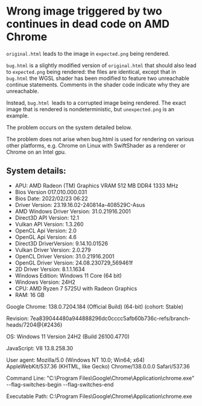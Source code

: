 # Wrong image triggered by two continues in dead code on AMD Chrome

`original.html` leads to the image in `expected.png` being rendered.

`bug.html` is a slightly modified version of `original.html` that should also lead to `expected.png` being rendered: the files are identical, except that in `bug.html` the WGSL shader has been modified to feature two unreachable continue statements. Comments in the shader code indicate why they are unreachable.

Instead, `bug.html `leads to a corrupted image being rendered. The exact image that is rendered is nondeterministic, but `unexpected.png` is an example.

The problem occurs on the system detailed below.

The problem does not arise when bug.html is used for rendering on various other platforms, e.g. Chrome on Linux with SwiftShader as a renderer or Chrome on an Intel gpu.

## System details:

- APU: AMD Radeon (TM) Graphics VRAM 512 MB DDR4 1333 MHz
- Bios Version 017.010.000.031
- Bios Date: 2022/02/23 06:22
- Driver Version: 23.19.16.02-240814a-408529C-Asus
- AMD Windows Driver Version: 31.0.21916.2001
- Direct3D API Version: 12.1
- Vulkan API Version: 1.3.260
- OpenCL Api Version: 2.0
- OpenGL Api Version: 4.6
- Direct3D DriverVersion: 9.14.10.01526
- Vulkan Driver Version: 2.0.279
- OpenCL Driver Version: 31.0.21916.2001
- OpenGL Driver Version: 24.08.230729_569461f
- 2D Driver Version: 8.1.1.1634
- Windows Edition: Windows 11 Core (64 bit)
- Windows Version: 24H2
- CPU: AMD Ryzen 7 5725U with Radeon Graphics
- RAM: 16 GB

Google Chrome:
138.0.7204.184 (Official Build) (64-bit) (cohort: Stable)

Revision:
7ea839044480a944888296dc0cccc5afb60b736c-refs/branch-heads/7204@{#2436}

OS:
Windows 11 Version 24H2 (Build 26100.4770)

JavaScript:
V8 13.8.258.30

User agent:
Mozilla/5.0 (Windows NT 10.0; Win64; x64) AppleWebKit/537.36 (KHTML, like Gecko) Chrome/138.0.0.0 Safari/537.36

Command Line:
"C:\Program Files\Google\Chrome\Application\chrome.exe" --flag-switches-begin --flag-switches-end

Executable Path:
C:\Program Files\Google\Chrome\Application\chrome.exe

